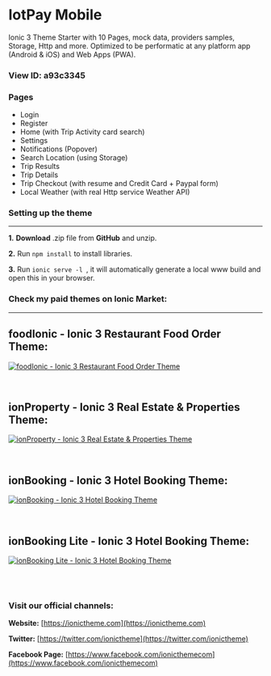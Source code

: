 # IotPay Mobile

Ionic 3 Theme Starter with 10 Pages, mock data, providers samples, Storage, Http and more. Optimized to be performatic at any platform app (Android & iOS) and Web Apps (PWA).

### View ID: **a93c3345**

### Pages
* Login
* Register
* Home (with Trip Activity card search)
* Settings
* Notifications (Popover)
* Search Location (using Storage)
* Trip Results
* Trip Details
* Trip Checkout (with resume and Credit Card + Paypal form)
* Local Weather (with real Http service Weather API)

### Setting up the theme
___
**1.** **Download** .zip file from **GitHub** and unzip.

**2.** Run `npm install` to install libraries.

**3.** Run  `ionic serve -l `, it will automatically generate a local www build and open this in your browser.

### Check my paid themes on Ionic Market:
___

## **foodIonic - Ionic 3 Restaurant Food Order Theme:**
[![foodIonic - Ionic 3 Restaurant Food Order Theme](https://i.imgur.com/EBd8v47.jpg)](https://market.ionicframework.com/themes/foodionic)

<br>

## **ionProperty - Ionic 3 Real Estate & Properties Theme:**
[![ionProperty - Ionic 3 Real Estate & Properties Theme](https://i.imgur.com/zMAJM8b.png)](https://market.ionicframework.com/themes/ionproperty)

<br>

## **ionBooking - Ionic 3 Hotel Booking Theme:**
[![ionBooking - Ionic 3 Hotel Booking Theme](https://i.imgur.com/dMWI2hV.png)](https://market.ionicframework.com/themes/ionbooking)

<br>

## **ionBooking Lite - Ionic 3 Hotel Booking Theme:**
[![ionBooking Lite - Ionic 3 Hotel Booking Theme](https://i.imgur.com/9RtyHY8.png)](https://market.ionicframework.com/themes/ionbooking-lite)

<br><br>

### Visit our official channels:

**Website:**
[https://ionictheme.com](https://ionictheme.com)

**Twitter:**
[https://twitter.com/ionictheme](https://twitter.com/ionictheme)

**Facebook Page:**
[https://www.facebook.com/ionicthemecom](https://www.facebook.com/ionicthemecom)
